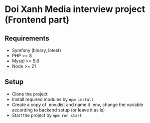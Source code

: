 # Doi Xanh Media interview project (Frontend part)

## Requirements

- Symfony (binary, latest)
- PHP >= 8
- Mysql >= 5.6
- Node >= 21

## Setup

- Clone the project
- Install required modules by `npm install`
- Create a copy of .env.dist and name it .env, change the variable according to backend setup (or leave it as is)
- Start the project by `npm run start`
